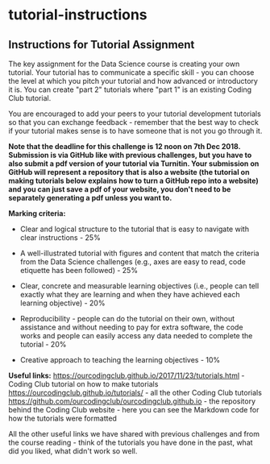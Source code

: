# tutorial-instructions
## Instructions for Tutorial Assignment

The key assignment for the Data Science course is creating your own tutorial. Your tutorial has to communicate a specific skill - you can choose the level at which you pitch your tutorial and how advanced or introductory it is. You can create "part 2" tutorials where "part 1" is an existing Coding Club tutorial.

You are encouraged to add your peers to your tutorial development tutorials so that you can exchange feedback - remember that the best way to check if your tutorial makes sense is to have someone that is not you go through it.

__Note that the deadline for this challenge is 12 noon on 7th Dec 2018. Submission is via GitHub like with previous challenges, but you have to also submit a pdf version of your tutorial via Turnitin. Your submission on GitHub will represent a repository that is also a website (the tutorial on making tutorials below explains how to turn a GitHub repo into a website) and you can just save a pdf of your website, you don't need to be separately generating a pdf unless you want to.__

__Marking criteria:__

- Clear and logical structure to the tutorial that is easy to navigate with clear instructions - 25%

- A well-illustrated tutorial with figures and content that match the criteria from the Data Science challenges (e.g., axes are easy to read, code etiquette has been followed) - 25%

- Clear, concrete and measurable learning objectives (i.e., people can tell exactly what they are learning and when they have achieved each learning objective) - 20%

- Reproducibility - people can do the tutorial on their own, without assistance and without needing to pay for extra software, the code works and people can easily access any data needed to complete the tutorial - 20%

- Creative approach to teaching the learning objectives - 10%

__Useful links:__
https://ourcodingclub.github.io/2017/11/23/tutorials.html - Coding Club tutorial on how to make tutorials
https://ourcodingclub.github.io/tutorials/ - all the other Coding Club tutorials
https://github.com/ourcodingclub/ourcodingclub.github.io - the repository behind the Coding Club website - here you can see the Markdown code for how the tutorials were formatted

All the other useful links we have shared with previous challenges and from the course reading - think of the tutorials you have done in the past, what did you liked, what didn't work so well.
